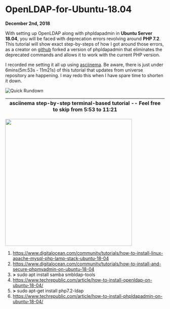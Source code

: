 # OpenLDAP-for-Ubuntu-18.04
**December 2nd, 2018**

With setting up OpenLDAP along with phpldapadmin in **Ubuntu Server 18.04**, you will be faced with deprecation errors revolving around **PHP 7.2**. This tutorial will show exact step-by-steps of how I got around those errors, as a creator on <a href="https://github.com/breisig/phpLDAPadmin">github</a> forked a version of phpldapadmin that eliminates the deprecated commands and allows it to work with the current PHP version.

I recorded me setting it all up using <a href="http://asciinema.org/">asciinema</a>. Be aware, there is just under 6mins(5m:53s - 11m21s) of this tutorial that updates from universe repository are happening. I may redo this when I have spare time to shorten it down.

![Quick Rundown](https://i.imgur.com/r3W4Sz9.jpg)

|**asciinema step-by-step terminal-based tutorial** -- Feel free to skip from 5:53 to 11:21|
|-|
<a href="https://asciinema.org/a/HC5e82L9mFl85gnsdZKRBqtKY"><img src="https://asciinema.org/a/HC5e82L9mFl85gnsdZKRBqtKY.png" width="400"/></a>

1) <a href="https://www.digitalocean.com/community/tutorials/how-to-install-linux-apache-mysql-php-lamp-stack-ubuntu-18-04">https://www.digitalocean.com/community/tutorials/how-to-install-linux-apache-mysql-php-lamp-stack-ubuntu-18-04</a>
2) <a href="https://www.digitalocean.com/community/tutorials/how-to-install-and-secure-phpmyadmin-on-ubuntu-18-04">https://www.digitalocean.com/community/tutorials/how-to-install-and-secure-phpmyadmin-on-ubuntu-18-04</a>
3) **>** sudo apt install samba smbldap-tools
4) <a href="https://www.techrepublic.com/article/how-to-install-openldap-on-ubuntu-18-04/">https://www.techrepublic.com/article/how-to-install-openldap-on-ubuntu-18-04/</a>
5) **>** sudo apt-get install php7.2-ldap
6) <a href="https://www.techrepublic.com/article/how-to-install-phpldapadmin-on-ubuntu-18-04/">https://www.techrepublic.com/article/how-to-install-phpldapadmin-on-ubuntu-18-04/</a>
